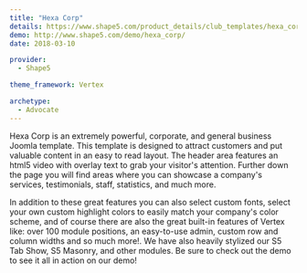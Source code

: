 ```yaml
---
title: "Hexa Corp"
details: https://www.shape5.com/product_details/club_templates/hexa_corp_-_club_template.html
demo: http://www.shape5.com/demo/hexa_corp/
date: 2018-03-10

provider:
  - Shape5

theme_framework: Vertex

archetype:
  - Advocate
---
```


Hexa Corp is an extremely powerful, corporate, and general business Joomla template. This template is designed to attract customers and put valuable content in an easy to read layout. The header area features an html5 video with overlay text to grab your visitor's attention. Further down the page you will find areas where you can showcase a company's services, testimonials, staff, statistics, and much more.

In addition to these great features you can also select custom fonts, select your own custom highlight colors to easily match your company's color scheme, and of course there are also the great built-in features of Vertex like: over 100 module positions, an easy-to-use admin, custom row and column widths and so much more!. We have also heavily stylized our S5 Tab Show, S5 Masonry, and other modules. Be sure to check out the demo to see it all in action on our demo!
